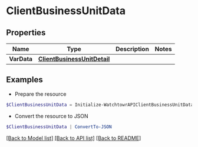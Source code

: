 # ClientBusinessUnitData
## Properties

Name | Type | Description | Notes
------------ | ------------- | ------------- | -------------
**VarData** | [**ClientBusinessUnitDetail**](ClientBusinessUnitDetail.md) |  | 

## Examples

- Prepare the resource
```powershell
$ClientBusinessUnitData = Initialize-WatchtowrAPIClientBusinessUnitData  -VarData null
```

- Convert the resource to JSON
```powershell
$ClientBusinessUnitData | ConvertTo-JSON
```

[[Back to Model list]](../README.md#documentation-for-models) [[Back to API list]](../README.md#documentation-for-api-endpoints) [[Back to README]](../README.md)

